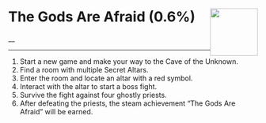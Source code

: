 # The Gods Are Afraid (0.6%) <img style="float: right;" src="https://cdn.akamai.steamstatic.com/steamcommunity/public/images/apps/881100/08794789c5e8c3f1f85e3993fb36a4b49ac29b91.jpg" width="96" height="96">

__

---

1. Start a new game and make your way to the Cave of the Unknown.
2. Find a room with multiple Secret Altars.
3. Enter the room and locate an altar with a red symbol.
4. Interact with the altar to start a boss fight.
5. Survive the fight against four ghostly priests.
6. After defeating the priests, the steam achievement “The Gods Are Afraid” will be earned.